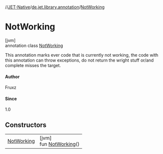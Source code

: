 //[JET-Native](../../../index.md)/[de.jet.library.annotation](../index.md)/[NotWorking](index.md)

# NotWorking

[jvm]\
annotation class [NotWorking](index.md)

This annotation marks ever code that is currently not working, the code with this annotation can throw exceptions, do not return the wright stuff or/and complete misses the target.

#### Author

Fruxz

#### Since

1.0

## Constructors

| | |
|---|---|
| [NotWorking](-not-working.md) | [jvm]<br>fun [NotWorking](-not-working.md)() |

